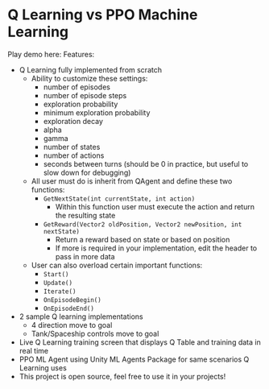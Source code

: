 # Q Learning vs PPO Machine Learning
Play demo here: 
Features:
- Q Learning fully implemented from scratch
  - Ability to customize these settings:
    - number of episodes
    - number of episode steps
    - exploration probability
    - minimum exploration probability
    - exploration decay
    - alpha
    - gamma
    - number of states
    - number of actions
    - seconds between turns (should be 0 in practice, but useful to slow down for debugging)
  - All user must do is inherit from QAgent and define these two functions:
    - `GetNextState(int currentState, int action)`
      - Within this function user must execute the action and return the resulting state
    - `GetReward(Vector2 oldPosition, Vector2 newPosition, int nextState)`
      - Return a reward based on state or based on position
      - If more is required in your implementation, edit the header to pass in more data
  - User can also overload certain important functions:
    - `Start()`
    - `Update()`
    - `Iterate()`
    - `OnEpisodeBegin()`
    - `OnEpisodeEnd()`
- 2 sample Q learning implementations
  - 4 direction move to goal
  - Tank/Spaceship controls move to goal
- Live Q Learning training screen that displays Q Table and training data in real time
- PPO ML Agent using Unity ML Agents Package for same scenarios Q Learning uses
- This project is open source, feel free to use it in your projects!
    
